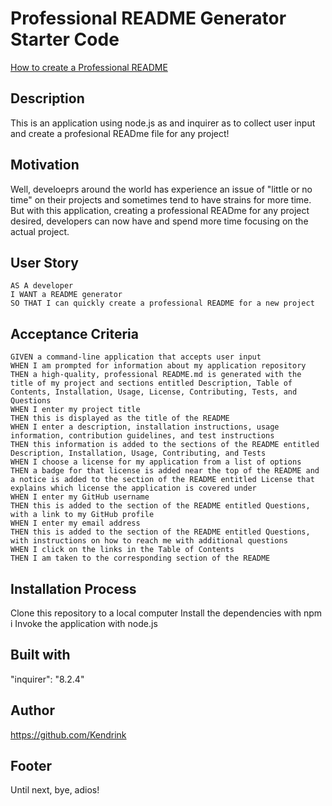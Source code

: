 # Professional README Generator Starter Code

[How to create a Professional README](https://coding-boot-camp.github.io/full-stack/github/professional-readme-guide)



## Description 
 This is an application using node.js as and inquirer as to collect user input and create a profesional READme file for any project!


 ## Motivation
  Well, develoeprs around the world has experience an issue of "little or no time" on their projects and sometimes tend to have strains for more time. But with this application, creating a professional READme for any project desired, developers can now have and spend more time focusing on the actual project.



  ## User Story
  ```
AS A developer
I WANT a README generator
SO THAT I can quickly create a professional README for a new project
```
## Acceptance Criteria
```
GIVEN a command-line application that accepts user input
WHEN I am prompted for information about my application repository
THEN a high-quality, professional README.md is generated with the title of my project and sections entitled Description, Table of Contents, Installation, Usage, License, Contributing, Tests, and Questions
WHEN I enter my project title
THEN this is displayed as the title of the README
WHEN I enter a description, installation instructions, usage information, contribution guidelines, and test instructions
THEN this information is added to the sections of the README entitled Description, Installation, Usage, Contributing, and Tests
WHEN I choose a license for my application from a list of options
THEN a badge for that license is added near the top of the README and a notice is added to the section of the README entitled License that explains which license the application is covered under
WHEN I enter my GitHub username
THEN this is added to the section of the README entitled Questions, with a link to my GitHub profile
WHEN I enter my email address
THEN this is added to the section of the README entitled Questions, with instructions on how to reach me with additional questions
WHEN I click on the links in the Table of Contents
THEN I am taken to the corresponding section of the README
```


## Installation Process
Clone this repository to a local computer 
Install the dependencies with npm i 
Invoke the application with node.js 



## Built with 
"inquirer": "8.2.4"



## Author
https://github.com/Kendrink






## Footer
Until next, bye, adios!

